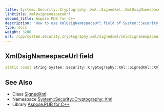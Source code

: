 ```yaml
---
title: System::Security::Cryptography::Xml::SignedXml::XmlDsigNamespaceUrl field
linktitle: XmlDsigNamespaceUrl
second_title: Aspose.PUB for C++
description: 'How to use XmlDsigNamespaceUrl field of System::Security::Cryptography::Xml::SignedXml class in C++.'
type: docs
weight: 3200
url: /cpp/system.security.cryptography.xml/signedxml/xmldsignamespaceurl/
---
```

## XmlDsigNamespaceUrl field




```cpp
static const String System::Security::Cryptography::Xml::SignedXml::XmlDsigNamespaceUrl
```

## See Also

* Class [SignedXml](../)
* Namespace [System::Security::Cryptography::Xml](../../)
* Library [Aspose.PUB for C++](../../../)
